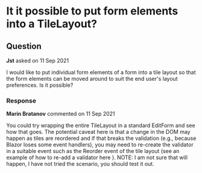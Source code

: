 # It it possible to put form elements into a TileLayout?

## Question

**Jst** asked on 11 Sep 2021

I would like to put individual form elements of a form into a tile layout so that the form elements can be moved around to suit the end user's layout preferences. Is it possible?

### Response

**Marin Bratanov** commented on 11 Sep 2021

You could try wrapping the entire TileLayout in a standard EditForm and see how that goes. The potential caveat here is that a change in the DOM may happen as tiles are reordered and if that breaks the validation (e.g., because Blazor loses some event handlers), you may need to re-create the validator in a suitable event such as the Reorder event of the tile layout (see an example of how to re-add a validator here ). NOTE: I am not sure that will happen, I have not tried the scenario, you should test it out.
